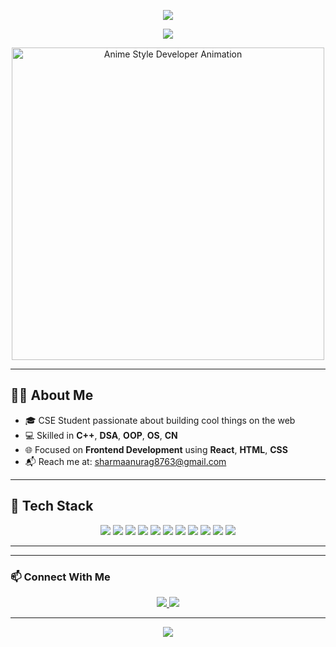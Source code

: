 <!-- 🎉 Header Banner -->
<p align="center">
  <img src="https://capsule-render.vercel.app/api?type=waving&color=00c6ff,0072ff&height=200&section=header&text=Hey!%20I’m%20Anurag&fontSize=38&fontColor=ffffff&animation=fadeIn" />
</p>

<!-- ⌨️ Typing Effect -->
<p align="center">
  <img src="https://readme-typing-svg.demolab.com?font=Fira+Code&size=24&pause=1000&color=66CCFF&center=true&vCenter=true&width=450&lines=Front-End+Developer+%F0%9F%92%BB;C%2B%2B+%7C+DSA+%7C+OOP+Enthusiast;Open+Source+Contributor;Lifelong+Learner" />
</p>

<p align="center">
  <img src="https://sdmntprcentralus.oaiusercontent.com/files/00000000-b3a4-61f5-b2ca-327f338d1019/raw?se=2025-07-15T08%3A44%3A12Z&sp=r&sv=2024-08-04&sr=b&scid=40486974-a20e-5bd6-b937-67331cc54c8a&skoid=5c72dd08-68ae-4091-b4e1-40ccec0693ae&sktid=a48cca56-e6da-484e-a814-9c849652bcb3&skt=2025-07-15T07%3A03%3A51Z&ske=2025-07-16T07%3A03%3A51Z&sks=b&skv=2024-08-04&sig=2cBs4CIGmlY/wOajuzrLxgP5TfL%2BKScZJbdkj2O2Dyo%3D" width="500" height="500" alt="Anime Style Developer Animation"/>
</p>

---

## 👨‍💻 About Me

- 🎓 CSE Student passionate about building cool things on the web
- 💻 Skilled in **C++**, **DSA**, **OOP**, **OS**, **CN**
- 🌐 Focused on **Frontend Development** using **React**, **HTML**, **CSS**
- 📬 Reach me at: [sharmaanurag8763@gmail.com](mailto:sharmaanurag8763@gmail.com)




---

## 🚀 Tech Stack

<p align="center">
  <!-- Programming Languages -->
  <img src="https://img.shields.io/badge/C%2B%2B-00599C?style=for-the-badge&logo=c%2B%2B&logoColor=white&label=Programming" />
  <img src="https://img.shields.io/badge/JavaScript-F7DF1E?style=for-the-badge&logo=javascript&logoColor=black&label=Language" />

  <!-- Web Development -->
  <img src="https://img.shields.io/badge/HTML5-E34F26?style=for-the-badge&logo=html5&logoColor=white&label=Frontend" />
  <img src="https://img.shields.io/badge/CSS3-1572B6?style=for-the-badge&logo=css3&logoColor=white&label=Style" />
  <img src="https://img.shields.io/badge/React-20232A?style=for-the-badge&logo=react&logoColor=61DAFB&label=Framework" />

  <!-- Software & Tools -->
  <img src="https://img.shields.io/badge/MS%20Office-D83B01?style=for-the-badge&logo=microsoftoffice&logoColor=white&label=Productivity" />
  <img src="https://img.shields.io/badge/Excel-217346?style=for-the-badge&logo=microsoftexcel&logoColor=white&label=Spreadsheet" />
  <img src="https://img.shields.io/badge/MySQL-00758F?style=for-the-badge&logo=mysql&logoColor=white&label=Database" />

  <!-- CS Concepts -->
  <img src="https://img.shields.io/badge/Data%20Structures-%23FFA500?style=for-the-badge&logo=codeforces&logoColor=white&label=Concept" />
  <img src="https://img.shields.io/badge/OOP-%238E44AD?style=for-the-badge&logo=abstract&logoColor=white&label=Paradigm" />
  <img src="https://img.shields.io/badge/Computer%20Networks-1E90FF?style=for-the-badge&label=Networking&logo=wikidata&logoColor=white" />
</p>

---
---

### 📫 Connect With Me

<p align="center">
  <a href="mailto:your.email@example.com">
    <img src="https://img.shields.io/badge/Gmail-D14836?style=for-the-badge&logo=gmail&logoColor=white"/>
  </a>
  <a href="https://linkedin.com/in/your-linkedin">
    <img src="https://img.shields.io/badge/LinkedIn-blue?style=for-the-badge&logo=linkedin&logoColor=white"/>
  </a>
</p>

---
<!-- Footer -->
<p align="center">
  <img src="https://capsule-render.vercel.app/api?type=waving&color=5B86E5,36D1DC&height=120" />
</p>
